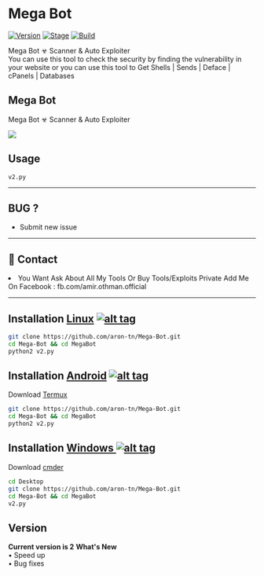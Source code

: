 <h1>Mega Bot</h1>
<p><a href="https://github.com/aron-tn/Mega-Bot"><img src="https://img.shields.io/badge/Mega%20Bot-2-green.svg" alt="Version" data-canonical-src="https://img.shields.io/badge/XAttacker-2.5-brightgreen.svg?maxAge=259200" style="max-width:100%;"></a>
<a href="https://github.com/aron-tn/Mega-Bot"><img src="https://img.shields.io/badge/Release-Stable-orange.svg" alt="Stage" data-canonical-src="https://img.shields.io/badge/Release-Stable-orange.svg" style="max-width:100%;"></a>
<a href="https://github.com/aron-tn/Mega-Bot"><img src="https://img.shields.io/badge/Supported%20OS-Linux%2FWindows-brightgreengreen.svg" alt="Build" data-canonical-src="https://img.shields.io/badge/Supported%20OS-Linux%2FWindows-brightgreengreen.svg" style="max-width:100%;"></a></p>
<p>Mega Bot ☣ Scanner & Auto Exploiter<br>You can use this tool to check the security by finding the vulnerability in your website or you can use this tool to Get Shells | Sends | Deface | cPanels | Databases</p>

<h2>Mega Bot</h2>

Mega Bot ☣ Scanner & Auto Exploiter

<img src="https://i.imgur.com/QhXFV2V.png" data-canonical-src="https://i.imgur.com/QhXFV2V.png" style="max-width:100%;">

<h2>Usage</h2>
<code>v2.py</code>
<hr>
<h2>BUG ?</h2>
<ul><li>Submit new issue</li></ul><hr>
<h2>📧 Contact</h2>
<li>You Want Ask About All My Tools Or Buy Tools/Exploits Private Add Me On Facebook : fb.com/amir.othman.official</li>
<hr>

## Installation [Linux](https://wikipedia.org/wiki/Linux) [![alt tag](http://icons.iconarchive.com/icons/dakirby309/simply-styled/32/OS-Linux-icon.png)](https://fr.wikipedia.org/wiki/Linux)

```bash
git clone https://github.com/aron-tn/Mega-Bot.git
cd Mega-Bot && cd MegaBot
python2 v2.py
```

## Installation [Android](https://wikipedia.org/wiki/Android) [![alt tag](https://cdn1.iconfinder.com/data/icons/logotypes/32/android-32.png)](https://fr.wikipedia.org/wiki/Android)

Download [Termux](https://play.google.com/store/apps/details?id=com.termux)

```bash
git clone https://github.com/aron-tn/Mega-Bot.git
cd Mega-Bot && cd MegaBot
python2 v2.py
```
## Installation [Windows ](https://wikipedia.org/wiki/Microsoft_Windows)[![alt tag](http://icons.iconarchive.com/icons/tatice/cristal-intense/32/Windows-icon.png)](https://fr.wikipedia.org/wiki/Microsoft_Windows)

Download [cmder](https://github.com/cmderdev/cmder/releases/download/v1.3.11/cmder.zip)

```bash
cd Desktop
git clone https://github.com/aron-tn/Mega-Bot.git
cd Mega-Bot && cd MegaBot
v2.py
```
<h2>Version</h2>
<strong>Current version is 2</strong>
<strong>What's New </strong>
<br>• Speed up
<br>• Bug fixes
